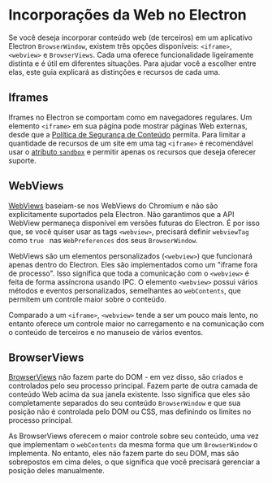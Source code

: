 # Incorporações da Web no Electron

Se você deseja incorporar conteúdo web (de terceiros) em um aplicativo Electron `BrowserWindow`, existem três opções disponíveis: `<iframe>`, `<webview>` e `BrowserViews`. Cada uma oferece funcionalidade ligeiramente distinta e é útil em diferentes situações. Para ajudar você a escolher entre elas, este guia explicará as distinções e recursos de cada uma.

## Iframes

Iframes no Electron se comportam como em navegadores regulares. Um elemento `<iframe>` em sua página pode mostrar páginas Web externas, desde que a [ Política de Segurança de Conteúdo](https://developer.mozilla.org/en-US/docs/Web/HTTP/CSP) permita. Para limitar a quantidade de recursos de um site em uma tag `<iframe>` é recomendável usar o [atributo `sandbox`](https://developer.mozilla.org/en-US/docs/Web/HTML/Element/iframe#attr-sandbox) e permitir apenas os recursos que deseja oferecer suporte.

## WebViews

[WebViews](../api/webview-tag.md) baseiam-se nos WebViews do Chromium e não são explicitamente suportados pela Electron. Não garantimos que a API WebView permaneça disponível em versões futuras do Electron. É por isso que, se você quiser usar as tags `<webview>`, precisará definir `webviewTag` como `true ` nas `WebPreferences` dos seus `BrowserWindow`.

WebViews são um elementos personalizados (`<webview>`) que funcionará apenas dentro do Electron. Eles são implementados como um "iframe fora de processo". Isso significa que toda a comunicação com o `<webview>` é feita de forma assíncrona usando IPC. O elemento `<webview>` possui vários métodos e eventos personalizados, semelhantes ao `webContents`, que permitem um controle maior sobre o conteúdo.

Comparado a um `<iframe>`, `<webview>` tende a ser um pouco mais lento, no entanto oferece um controle maior no carregamento e na comunicação com o conteúdo de terceiros e no manuseio de vários eventos.

## BrowserViews

[BrowserViews](../api/browser-view.md) não fazem parte do DOM - em vez disso, são criados e controlados pelo seu processo principal. Fazem parte de outra camada de conteúdo Web acima da sua janela existente. Isso significa que eles são completamente separados do seu conteúdo ` BrowserWindow ` e que sua posição não é controlada pelo DOM ou CSS, mas definindo os limites no processo principal.

As BrowserViews oferecem o maior controle sobre seu conteúdo, uma vez que implementam o `webContents` da mesma forma que um `BrowserWindow` o implementa. No entanto, eles não fazem parte do seu DOM, mas são sobrepostos em cima deles, o que significa que você precisará gerenciar a posição deles manualmente.
